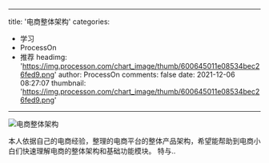 
---
title: '电商整体架构'
categories: 
 - 学习
 - ProcessOn
 - 推荐
headimg: 'https://img.processon.com/chart_image/thumb/600645011e08534bec26fed9.png'
author: ProcessOn
comments: false
date: 2021-12-06 08:27:07
thumbnail: 'https://img.processon.com/chart_image/thumb/600645011e08534bec26fed9.png'
---

<div>   
<img class="thumb" alt="电商整体架构" src="https://img.processon.com/chart_image/thumb/600645011e08534bec26fed9.png" referrerpolicy="no-referrer">
<p>本人依据自己的电商经验，整理的电商平台的整体产品架构，希望能帮助到电商小白们快速理解电商的整体架构和基础功能模块。
特与..</p>  
</div>
            